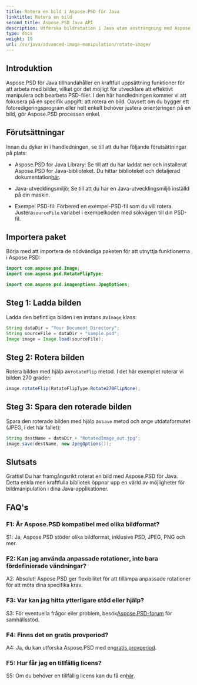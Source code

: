 ```yaml
---
title: Rotera en bild i Aspose.PSD för Java
linktitle: Rotera en bild
second_title: Aspose.PSD Java API
description: Utforska bildrotation i Java utan ansträngning med Aspose.PSD. Rotera, vänd och spara PSD-filer enkelt.
type: docs
weight: 19
url: /sv/java/advanced-image-manipulation/rotate-image/
---
```

## Introduktion

Aspose.PSD för Java tillhandahåller en kraftfull uppsättning funktioner för att arbeta med bilder, vilket gör det möjligt för utvecklare att effektivt manipulera och bearbeta PSD-filer. I den här handledningen kommer vi att fokusera på en specifik uppgift: att rotera en bild. Oavsett om du bygger ett fotoredigeringsprogram eller helt enkelt behöver justera orienteringen på en bild, gör Aspose.PSD processen enkel.

## Förutsättningar

Innan du dyker in i handledningen, se till att du har följande förutsättningar på plats:

-  Aspose.PSD for Java Library: Se till att du har laddat ner och installerat Aspose.PSD for Java-biblioteket. Du hittar biblioteket och detaljerad dokumentation[här](https://reference.aspose.com/psd/java/).

- Java-utvecklingsmiljö: Se till att du har en Java-utvecklingsmiljö inställd på din maskin.

-  Exempel PSD-fil: Förbered en exempel-PSD-fil som du vill rotera. Justera`sourceFile` variabel i exempelkoden med sökvägen till din PSD-fil.

## Importera paket

Börja med att importera de nödvändiga paketen för att utnyttja funktionerna i Aspose.PSD:

```java
import com.aspose.psd.Image;
import com.aspose.psd.RotateFlipType;

import com.aspose.psd.imageoptions.JpegOptions;
```

## Steg 1: Ladda bilden

 Ladda den befintliga bilden i en instans av`Image` klass:

```java
String dataDir = "Your Document Directory";
String sourceFile = dataDir + "sample.psd";
Image image = Image.load(sourceFile);
```

## Steg 2: Rotera bilden

 Rotera bilden med hjälp av`rotateFlip` metod. I det här exemplet roterar vi bilden 270 grader:

```java
image.rotateFlip(RotateFlipType.Rotate270FlipNone);
```

## Steg 3: Spara den roterade bilden

 Spara den roterade bilden med hjälp av`save` metod och ange utdataformatet (JPEG, i det här fallet):

```java
String destName = dataDir + "RotatedImage_out.jpg";
image.save(destName, new JpegOptions());
```

## Slutsats

Grattis! Du har framgångsrikt roterat en bild med Aspose.PSD för Java. Detta enkla men kraftfulla bibliotek öppnar upp en värld av möjligheter för bildmanipulation i dina Java-applikationer.

## FAQ's

### F1: Är Aspose.PSD kompatibel med olika bildformat?

S1: Ja, Aspose.PSD stöder olika bildformat, inklusive PSD, JPEG, PNG och mer.

### F2: Kan jag använda anpassade rotationer, inte bara fördefinierade vändningar?

A2: Absolut! Aspose.PSD ger flexibilitet för att tillämpa anpassade rotationer för att möta dina specifika krav.

### F3: Var kan jag hitta ytterligare stöd eller hjälp?

 S3: För eventuella frågor eller problem, besök[Aspose.PSD-forum](https://forum.aspose.com/c/psd/34) för samhällsstöd.

### F4: Finns det en gratis provperiod?

 A4: Ja, du kan utforska Aspose.PSD med en[gratis provperiod](https://releases.aspose.com/).

### F5: Hur får jag en tillfällig licens?

 S5: Om du behöver en tillfällig licens kan du få en[här](https://purchase.aspose.com/temporary-license/).